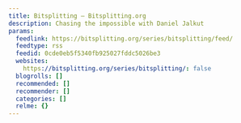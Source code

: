 ```yaml
---
title: Bitsplitting – Bitsplitting.org
description: Chasing the impossible with Daniel Jalkut
params:
  feedlink: https://bitsplitting.org/series/bitsplitting/feed/
  feedtype: rss
  feedid: 0cde0eb5f5340fb925027fddc5026be3
  websites:
    https://bitsplitting.org/series/bitsplitting/: false
  blogrolls: []
  recommended: []
  recommender: []
  categories: []
  relme: {}
---
```

